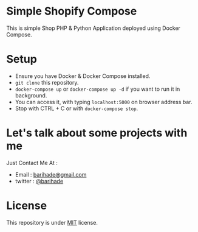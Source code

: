 # Simple Shopify Compose
This is simple Shop PHP & Python Application deployed using Docker Compose.

# Setup
- Ensure you have Docker & Docker Compose installed.
- `git clone` this repository.
- `docker-compose up` or `docker-compose up -d` if you want to run it in background.
- You can access it, with typing `localhost:5000` on browser address bar.
- Stop with CTRL + C or with `docker-compose stop`.

# Let's talk about some projects with me
Just Contact Me At :
- Email : barihade@gmail.com
- twitter : [@barihade](https://twitter.com/barihade)

# License
This repository is under [MIT](https://opensource.org/licenses/MIT) license.
